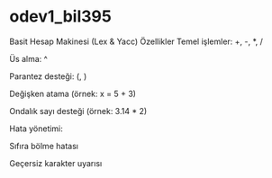 # odev1_bil395

Basit Hesap Makinesi (Lex & Yacc)
Özellikler
Temel işlemler: +, -, *, /

Üs alma: ^

Parantez desteği: (, )

Değişken atama (örnek: x = 5 + 3)

Ondalık sayı desteği (örnek: 3.14 * 2)

Hata yönetimi:

Sıfıra bölme hatası

Geçersiz karakter uyarısı

